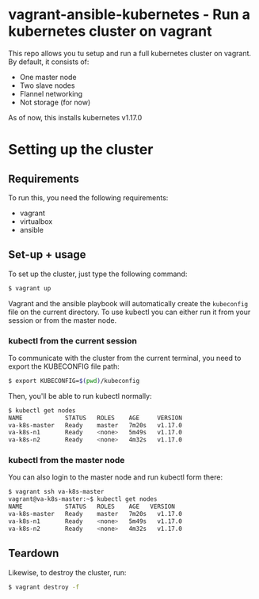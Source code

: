 # vagrant-ansible-kubernetes - Run a kubernetes cluster on vagrant
This  repo allows you tu setup and run a full kubernetes cluster on vagrant. By default, it consists of:
 * One master node
 * Two slave nodes
 * Flannel networking
 * Not storage (for now)

As of now, this installs kubernetes v1.17.0

# Setting up the cluster
## Requirements
To run this, you need the following requirements:
 * vagrant
 * virtualbox
 * ansible
 
## Set-up + usage
 To set up the cluster, just type the following command:
```bash
$ vagrant up
```
Vagrant and the ansible playbook will automatically create the `kubeconfig` file on the current directory. To use kubectl you can either run it from your session or from the master node.

### kubectl from the current session
To communicate with the cluster from the current terminal, you need to export the KUBECONFIG file path:
```bash
$ export KUBECONFIG=$(pwd)/kubeconfig
```
Then, you'll be able to run kubectl normally:
```bash
$ kubectl get nodes
NAME            STATUS   ROLES    AGE     VERSION
va-k8s-master   Ready    master   7m20s   v1.17.0
va-k8s-n1       Ready    <none>   5m49s   v1.17.0
va-k8s-n2       Ready    <none>   4m32s   v1.17.0
```

### kubectl from the master node
You can also login to the master node and run kubectl form there:
```bash
$ vagrant ssh va-k8s-master
vagrant@va-k8s-master:~$ kubectl get nodes
NAME            STATUS   ROLES    AGE   VERSION
va-k8s-master   Ready    master   7m20s   v1.17.0
va-k8s-n1       Ready    <none>   5m49s   v1.17.0
va-k8s-n2       Ready    <none>   4m32s   v1.17.0
```

## Teardown
Likewise, to destroy the cluster, run:
```bash
$ vagrant destroy -f
```
